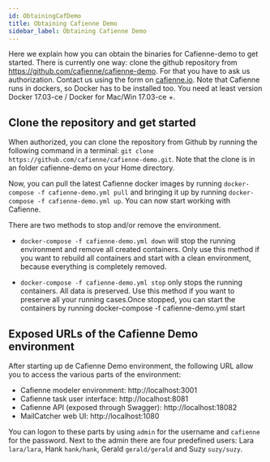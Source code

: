 ```yaml
---
id: ObtainingCafDemo
title: Obtaining Cafienne Demo
sidebar_label: Obtaining Cafienne Demo
---
```


Here we explain how you can obtain the binaries for Cafienne-demo to get started. There is currently one way: clone the github repository from https://github.com/cafienne/cafienne-demo. For that you have to ask us authorization. Contact us using the form on [cafienne.io](https://cafienne.io/guide). Note that Cafienne runs in dockers, so Docker has to be installed too. You need at least version Docker 17.03-ce / Docker for Mac/Win 17.03-ce +.

## Clone the repository and get started
When authorized, you can clone the repository from Github by running the following command in a terminal: `git clone https://github.com/cafienne/cafienne-demo.git`. Note that the clone is in an folder cafienne-demo on your Home directory. 

Now, you can pull the latest Cafienne docker images by running `docker-compose -f cafienne-demo.yml pull`  and bringing it up by running  `docker-compose -f cafienne-demo.yml up`. You can now start working with Cafienne.

There are  two methods to stop and/or remove the environment.  

* `docker-compose -f cafienne-demo.yml down`   will stop the running environment and remove all created containers. Only use this method if you want to rebuild all containers and start with a clean environment, because everything is completely removed.

* `docker-compose -f cafienne-demo.yml stop`   only stops the running containers. All data is preserved. Use this method if you want to preserve all your running cases.Once stopped, you can start the containers by running docker-compose -f cafienne-demo.yml start 

## Exposed URLs of the Cafienne Demo environment
After starting up de Cafienne Demo environment, the following URL allow you to access the various parts of the environment:

* Cafienne modeler environment: http://localhost:3001
* Cafienne task user interface: http://localhost:8081
* Cafienne API (exposed through Swagger): http://localhost:18082
* MailCatcher web UI: http://localhost:1080

You can logon to these parts by using `admin` for the username and `cafienne` for the password. Next to the admin there are four predefined users: Lara `lara/lara`, Hank `hank/hank`, Gerald `gerald/gerald` and Suzy `suzy/suzy`.
